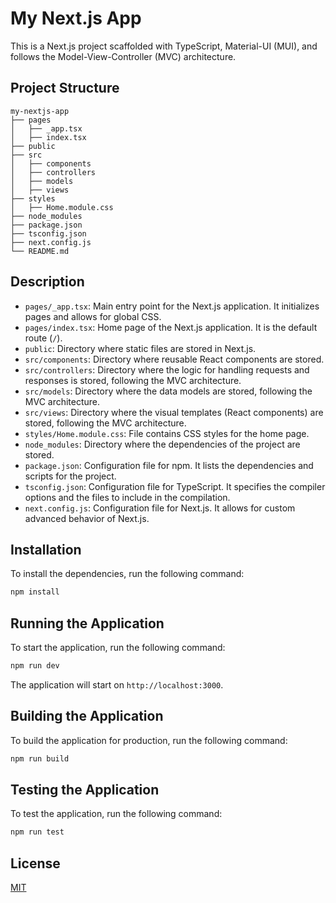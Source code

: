 # My Next.js App

This is a Next.js project scaffolded with TypeScript, Material-UI (MUI), and follows the Model-View-Controller (MVC) architecture.

## Project Structure

```
my-nextjs-app
├── pages
│   ├── _app.tsx
│   ├── index.tsx
├── public
├── src
│   ├── components
│   ├── controllers
│   ├── models
│   ├── views
├── styles
│   ├── Home.module.css
├── node_modules
├── package.json
├── tsconfig.json
├── next.config.js
└── README.md
```

## Description

- `pages/_app.tsx`: Main entry point for the Next.js application. It initializes pages and allows for global CSS.
- `pages/index.tsx`: Home page of the Next.js application. It is the default route (`/`).
- `public`: Directory where static files are stored in Next.js.
- `src/components`: Directory where reusable React components are stored.
- `src/controllers`: Directory where the logic for handling requests and responses is stored, following the MVC architecture.
- `src/models`: Directory where the data models are stored, following the MVC architecture.
- `src/views`: Directory where the visual templates (React components) are stored, following the MVC architecture.
- `styles/Home.module.css`: File contains CSS styles for the home page.
- `node_modules`: Directory where the dependencies of the project are stored.
- `package.json`: Configuration file for npm. It lists the dependencies and scripts for the project.
- `tsconfig.json`: Configuration file for TypeScript. It specifies the compiler options and the files to include in the compilation.
- `next.config.js`: Configuration file for Next.js. It allows for custom advanced behavior of Next.js.

## Installation

To install the dependencies, run the following command:

```bash
npm install
```

## Running the Application

To start the application, run the following command:

```bash
npm run dev
```

The application will start on `http://localhost:3000`.

## Building the Application

To build the application for production, run the following command:

```bash
npm run build
```

## Testing the Application

To test the application, run the following command:

```bash
npm run test
```

## License

[MIT](https://choosealicense.com/licenses/mit/)
